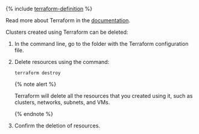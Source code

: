 {% include [terraform-definition](../../solutions/_solutions_includes/terraform-definition.md) %}

Read more about Terraform in the [documentation](../../solutions/infrastructure-management/terraform-quickstart.md#install-terraform).

Clusters created using Terraform can be deleted:

1. In the command line, go to the folder with the Terraform configuration file.

1. Delete resources using the command:

    ```
    terraform destroy
    ```

    {% note alert %}

    Terraform will delete all the resources that you created using it, such as clusters, networks, subnets, and VMs.

    {% endnote %}

1. Confirm the deletion of resources.

